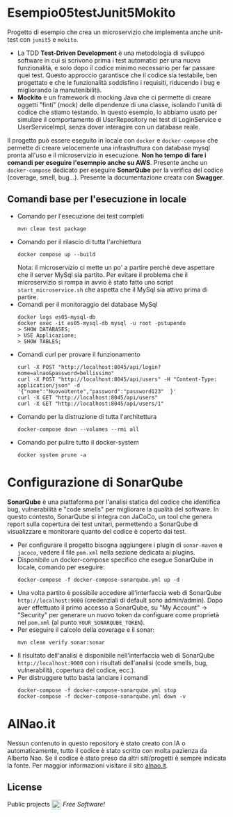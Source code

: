 # Esempio05testJunit5Mokito
Progetto di esempio che crea un microservizio che implementa anche unit-test con `junit5` e `mokito`.
- La TDD **Test-Driven Development** è una metodologia di sviluppo software in cui si scrivono prima i test automatici per una nuova funzionalità, e solo dopo il codice minimo necessario per far passare quei test. Questo approccio garantisce che il codice sia testabile, ben progettato e che le funzionalità soddisfino i requisiti, riducendo i bug e migliorando la manutenibilità.
- **Mockito** è un framework di mocking Java che ci permette di creare oggetti "finti" (mock) delle dipendenze di una classe, isolando l'unità di codice che stiamo testando. In questo esempio, lo abbiamo usato per simulare il comportamento di UserRepository nei test di LoginService e UserServiceImpl, senza dover interagire con un database reale.


Il progetto può essere eseguito in locale con `docker` e `docker-compose` che permette di creare velocemente una infrastruttura con database mysql pronta all'uso e il microservizio in esecuzione. **Non ho tempo di fare i comandi per eseguire l'esemnpio anche su AWS**.
Presente anche un `docker-compose` dedicato per eseguire **SonarQube** per la verifica del codice (coverage, smell, bug...). Presente la documentazione creata con **Swagger**.


## Comandi base per l'esecuzione in locale
- Comando per l'esecuzione dei test completi
    ```
    mvn clean test package
    ```
- Comando per il rilascio di tutta l'archiettura
    ```
    docker compose up --build
    ```
    Nota: il microservizio ci mette un po' a partire perchè deve aspettare che il server MySql sia partito. Per evitare il problema che il microservizio si rompa in avvio è stato fatto uno script `start_microservice.sh` che aspetta che il MySql sia attivo prima di partire.
- Comandi per il monitoraggio del database MySql
    ```
    docker logs es05-mysql-db
    docker exec -it es05-mysql-db mysql -u root -pstupendo
    > SHOW DATABASES;
    > USE Applicazione;
    > SHOW TABLES;
    ```
- Comandi curl  per provare il funzionamento
    ```
    curl -X POST "http://localhost:8045/api/login?nome=alnao&password=bellissimo"
    curl -X POST "http://localhost:8045/api/users" -H "Content-Type: application/json" -d '{"nome":"NuovoUtente","password":"password123"  }'
    curl -X GET "http://localhost:8045/api/users"
    curl -X GET "http://localhost:8045/api/users/1"
    ```
- Comando per la distruzione di tutta l'architettura
    ```
    docker-compose down --volumes --rmi all
    ```
- Comando per pulire tutto il docker-system
    ```
    docker system prune -a
    ```

# Configurazione di SonarQube
**SonarQube** è una piattaforma per l'analisi statica del codice che identifica bug, vulnerabilità e "code smells" per migliorare la qualità del software. In questo contesto, SonarQube si integra con JaCoCo, un tool che genera report sulla copertura dei test unitari, permettendo a SonarQube di visualizzare e monitorare quanto del codice è coperto dai test. 


- Per configurare il progetto bisogna aggiungere i plugin di `sonar-maven` e `jacoco`, vedere il file `pom.xml` nella sezione dedicata ai plugins.
- Disponibile un docker-compose specifico che esegue SonarQube in locale, comando per eseguire:
    ```
    docker-compose -f docker-compose-sonarqube.yml up -d
    ```
- Una volta partito è possibile accedere all'interfaccia web di SonarQube `http://localhost:9000` (credenziali di default sono admin/admin). Dopo aver effettuato il primo accesso a SonarQube, su "My Account" -> "Security" per generare un nuovo token da configuare come proprietà nel `pom.xml` (al punto `YOUR_SONARQUBE_TOKEN`).
- Per eseguire il calcolo della coverage e il sonar:
    ```
    mvn clean verify sonar:sonar
    ```
- Il risultato dell'analisi è disponibile nell'interfaccia web di SonarQube `http://localhost:9000` con i risultati dell'analisi (code smells, bug, vulnerabilità, copertura del codice, ecc.).
- Per distruggere tutto basta lanciare i comandi
    ```
    docker-compose -f docker-compose-sonarqube.yml stop
    docker-compose -f docker-compose-sonarqube.yml down -v
    ```

# AlNao.it
Nessun contenuto in questo repository è stato creato con IA o automaticamente, tutto il codice è stato scritto con molta pazienza da Alberto Nao. Se il codice è stato preso da altri siti/progetti è sempre indicata la fonte. Per maggior informazioni visitare il sito [alnao.it](https://www.alnao.it/).


## License
Public projects 
<a href="https://it.wikipedia.org/wiki/GNU_General_Public_License"  valign="middle"><img src="https://img.shields.io/badge/License-GNU-blue" style="height:22px;"  valign="middle"></a> 
*Free Software!*
